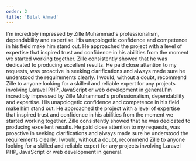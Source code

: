 ```yaml
---
order: 2
title: 'Bilal Ahmad'
---
```


I'm incredibly impressed by Zille Muhammad's professionalism, dependability and expertise. His unapologetic confidence and competence in his field make him stand out. He approached the project with a level of expertise that inspired trust and confidence in his abilities from the moment we started working together. Zille consistently showed that he was dedicated to producing excellent results. He paid close attention to my requests, was proactive in seeking clarifications and always made sure he understood the requirements clearly. I would, without a doubt, recommend Zille to anyone looking for a skilled and reliable expert for any projects involving Laravel PHP, JavaScript or web development in general.I'm incredibly impressed by Zille Muhammad's professionalism, dependability and expertise. His unapologetic confidence and competence in his field make him stand out. He approached the project with a level of expertise that inspired trust and confidence in his abilities from the moment we started working together. Zille consistently showed that he was dedicated to producing excellent results. He paid close attention to my requests, was proactive in seeking clarifications and always made sure he understood the requirements clearly. I would, without a doubt, recommend Zille to anyone looking for a skilled and reliable expert for any projects involving Laravel PHP, JavaScript or web development in general.
